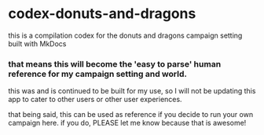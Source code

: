 # codex-donuts-and-dragons
this is a compilation codex for the donuts and dragons campaign setting built with MkDocs

### that means this will become the 'easy to parse' human reference for my campaign setting and world. 

this was and is continued to be built for my use, so I will not be updating this app to cater to other users or other user experiences.

that being said, this can be used as reference if you decide to run your own campaign here. if you do, PLEASE let me know because that is awesome!
